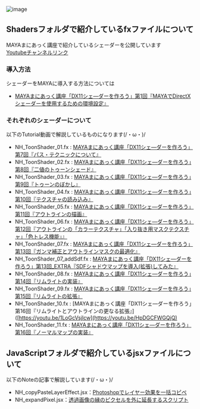 ![image](https://github.com/user-attachments/assets/670bf968-8679-40f8-8f6d-4e4f06a74a97)
## Shadersフォルダで紹介しているfxファイルについて  
MAYAまにあっく講座で紹介しているシェーダーを公開しています  
[Youtubeチャンネルリンク](https://www.youtube.com/playlist?list=PLss86bgHfJVIW4_6XF0pLDlpRK61NHvpR)  
### 導入方法
シェーダーをMAYAに導入する方法については
- [MAYAまにあっく講座「DX11シェ―ダーを作ろう」第1回『MAYAでDirectXシェーダーを使用するための環境設定』](https://youtu.be/H0KloIceqjs)
### それぞれのシェーダーについて
以下のTutorial動画で解説しているものになります(/・ω・)/
- NH_ToonShader_01.fx : [MAYAまにあっく講座「DX11シェ―ダーを作ろう」第7回『パス・テクニックについて』](https://youtu.be/u982WfSel7g)  
- NH_ToonShader_02.fx : [MAYAまにあっく講座「DX11シェ―ダーを作ろう」第8回『二値のトゥーンシェード』](https://youtu.be/u982WfSel7g)  
- NH_ToonShader_03.fx : [MAYAまにあっく講座「DX11シェ―ダーを作ろう」第9回『トゥーンのぼかし』](https://youtu.be/u982WfSel7g)  
- NH_ToonShader_04.fx : [MAYAまにあっく講座「DX11シェ―ダーを作ろう」第10回『テクスチャの読み込み』](https://youtu.be/u982WfSel7g)  
- NH_ToonShader_05.fx : [MAYAまにあっく講座「DX11シェ―ダーを作ろう」第11回『アウトラインの描画』](https://youtu.be/u982WfSel7g)
- NH_ToonShader_06.fx : [MAYAまにあっく講座「DX11シェ―ダーを作ろう」第12回『アウトラインの「カラーテクスチャ」「入り抜き用マスクテクスチャ」「色トレス機能」』](https://youtu.be/31wvQq-gcc8)
- NH_ToonShader_07.fx : [MAYAまにあっく講座「DX11シェ―ダーを作ろう」第13回『ガンマ補正とアウトラインマスクの最適化』](https://youtu.be/fE9gLSWh5h8)
- NH_ToonShader_07_addSdf.fx : [MAYAまにあっく講座「DX11シェ―ダーを作ろう」第13回_EXTRA『SDFシャドウマップを導入(拡張)してみた』](https://youtu.be/GcsOKkWFYJI)
- NH_ToonShader_08.fx : [MAYAまにあっく講座「DX11シェ―ダーを作ろう」第14回『リムライトの実装』](https://youtu.be/FXX7JCbiRFU)
- NH_ToonShader_09.fx : [MAYAまにあっく講座「DX11シェ―ダーを作ろう」第15回『リムライトの拡張』](https://youtu.be/1LoGcVsjlcw)
- NH_ToonShader_10.fx : [MAYAまにあっく講座「DX11シェ―ダーを作ろう」第16回『リムライトとアウトラインの更なる拡張』]([https://youtu.be/1LoGcVsjlcw](https://youtu.be/HpDGCFWGQjQ)
- NH_ToonShader_11.fx : [MAYAまにあっく講座「DX11シェ―ダーを作ろう」第16回『ノーマルマップの実装』]()
## JavaScriptフォルダで紹介しているjsxファイルについて  
以下のNoteの記事で解説しています(/・ω・)/
- NH_copyPasteLayerEffect.jsx：[Photoshopでレイヤー効果を一括コピペ](https://note.com/n_hougetsu/n/n390ba7cc78f9)
- NH_expandPixel.jsx：[透過画像の縁のピクセルを外に延長するスクリプト](https://note.com/n_hougetsu/n/n3a55cdfdb42d)
